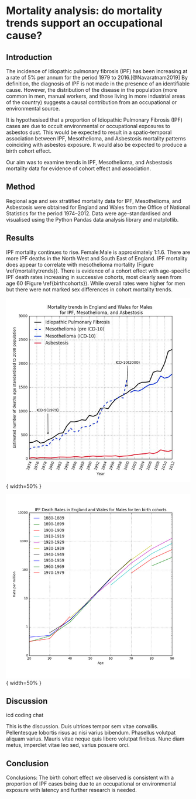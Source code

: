 # Mortality analysis: do mortality trends support an occupational cause?    

<!-- 
what sort of spatio-temporal association is seen for mesothelioma? this is fundamentally same problem as mapping meso. revisit when have done meso work.

should add correlation coefficient and poisson regression results

should revisit with cosetta support and perhaps after have done some reading 

add in european datas from white book

could also bring in european mortality data c.f bts abstract and chris barber import data paper

and wikipedia?
-->


## Introduction

The incidence of Idiopathic pulmonary fibrosis (IPF) has been increasing at a rate of 5% per annum for the period 1979 to 2016.[@Navaratnam2019] By definition, the diagnosis of IPF is not made in the presence of an identifiable cause. However, the distribution of the disease in the population (more common in men, manual workers, and those living in more industrial areas of the country) suggests a causal contribution from an occupational or environmental source.

It is hypothesised that a proportion of Idiopathic Pulmonary Fibrosis (IPF) cases are due to occult environmental or occupational exposures to asbestos dust. This would be expected to result in a spatio-temporal association between IPF, Mesothelioma, and Asbestosis mortality patterns coinciding with asbestos exposure. It would also be expected to produce a birth cohort effect.

Our aim was to examine trends in IPF, Mesothelioma, and Asbestosis mortality data for evidence of cohort effect and association.

## Method

Regional age and sex stratified mortality data for IPF, Mesothelioma, and Asbestosis were obtained for England and Wales from the Office of National Statistics for the period 1974–2012. Data were age-standardised and visualised using the Python Pandas data analysis library and matplotlib.


## Results

IPF mortality continues to rise. Female:Male is approximately 1:1.6. There
are more IPF deaths in the North West and South East of England. IPF mortality does appear to correlate with mesothelioma mortality (Figure \ref{mortalitytrends}). There is evidence of a cohort effect with age-specific IPF death rates increasing in successive cohorts, most clearly seen from age 60 (Figure \ref{birthcohorts}). While overall rates were higher for men but there were not marked sex differences in cohort mortality trends.

![IPF, mesothelioma, and asbestosis mortality trends \label{mortalitytrends}](source/figures/ipfasbmesomaletrend.jpg){ width=50% }

![IPF male birth cohorts \label{birthcohorts}](source/figures/ipfmalebirthcohorts.jpg){ width=50% }


## Discussion
icd coding chat

This is the discussion. Duis ultrices tempor sem vitae convallis. Pellentesque lobortis risus ac nisi varius bibendum. Phasellus volutpat aliquam varius. Mauris vitae neque quis libero volutpat finibus. Nunc diam metus, imperdiet vitae leo sed, varius posuere orci.

## Conclusion
Conclusions: The birth cohort effect we observed is consistent with a proportion of IPF cases being due to an occupational or environmental exposure with latency and further research is needed. 


